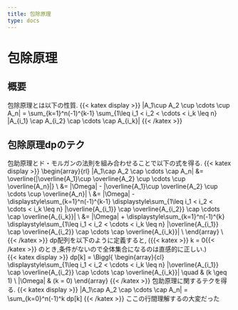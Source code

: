 ```yaml
---
title: 包除原理
type: docs
---
```

# 包除原理

<!-- f(x) = \int_{-\infty}^\infty\hat f(\xi)\,e^{2 \pi i \xi x}\,d\xi -->
## 概要
包除原理とは以下の性質.
{{< katex display >}}
|A_1\cup A_2 \cup \cdots \cup A_n| = \sum_{k=1}^n(-1)^{k-1} \sum_{1\leq i_1 < i_2 < \cdots < i_k \leq n} |A_{i_1} \cap A_{i_2} \cap \cdots \cap A_{i_k}|
{{< /katex >}}
## 包除原理dpのテク
包助原理とド・モルガンの法則を組み合わせることで以下の式を得る.
{{< katex display >}}
\begin{array}{rl}
    |A_1\cap A_2 \cap \cdots \cap A_n| &= \overline{|\overline{A_1}\cup \overline{A_2} \cup \cdots \cup \overline{A_n}|} \\
    &= |\Omega| - |\overline{A_1}\cup \overline{A_2} \cup \cdots \cup \overline{A_n}| \\
    &= |\Omega| - \displaystyle\sum_{k=1}^n(-1)^{k-1} \displaystyle\sum_{1\leq i_1 < i_2 < \cdots < i_k \leq n} |\overline{A_{i_1}} \cap \overline{A_{i_2}} \cap \cdots \cap \overline{A_{i_k}}| \\
    &= |\Omega| + \displaystyle\sum_{k=1}^n(-1)^{k} \displaystyle\sum_{1\leq i_1 < i_2 < \cdots < i_k \leq n} |\overline{A_{i_1}} \cap \overline{A_{i_2}} \cap \cdots \cap \overline{A_{i_k}}| \\
\end{array} \\
{{< /katex >}}
dp配列を以下のように定義すると,
({{< katex >}} k = 0{{< /katex >}} のとき,条件がないので全体集合になるのは直感的に正しい.)  
{{< katex display >}}
dp[k] = \Biggl\{ \begin{array}{cl}
    \displaystyle\sum_{1\leq i_1 < i_2 < \cdots < i_k \leq n} |\overline{A_{i_1}} \cap \overline{A_{i_2}} \cap \cdots \cap \overline{A_{i_k}}| \quad & (k \geq 1) \\
    |\Omega| & (k = 0)
    \end{array}
{{< /katex >}}
包助原理に関するテクを得る.
{{< katex display >}}
|A_1\cap A_2 \cap \cdots \cap A_n| = \sum_{k=0}^n(-1)^k dp[k]
{{< /katex >}}
ここの行間理解するの大変だった
<!-- ## ABC309 G - Ban Permutation -->
<!-- https://atcoder.jp/contests/abc309/tasks/abc309_g   -->
<!-- **問題文**   -->
<!-- {{<katex>}}(1,2,\cdots,N){{< /katex>}} の順列{{<katex>}}P=(P_1 ,P_2 ,\cdots,P_N){{< /katex>}}のうち、以下の条件を満たすものの個数を{{<katex>}}998244353{{< /katex>}} で割ったあまりを求めてください。   -->
<!-- {{<katex>}}1≤i≤N{{< /katex>}}を満たす全ての整数{{<katex>}}i{{< /katex>}}に対して、{{<katex>}}∣P_i−i∣≥X{{< /katex>}}である。   -->
<!---->
<!-- **制約**   -->
<!-- - {{<katex>}}1≤N≤100{{</ katex>}} -->
<!-- - {{<katex>}}1≤X≤5{{</ katex>}} -->
<!-- - 入力はすべて整数   -->
<!---->
<!-- **解説**   -->
<!-- {{<katex>}}|P_i-i| < X{{</ katex>}}である{{<katex>}}i{{</ katex>}}についての情報を持ちながらDPすれば解決.   -->
<!-- {{<katex>}}dp[i][j][k] = {{</ katex>}} (i番目までみて, j個について -->
